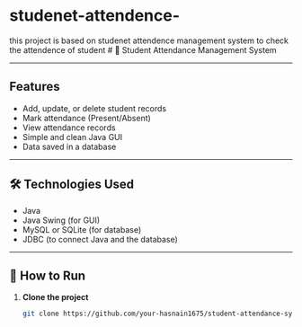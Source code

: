 # studenet-attendence-
this project is based on studenet attendence management system to check the attendence of student # 📘 Student Attendance Management System

---

##  Features

- Add, update, or delete student records
- Mark attendance (Present/Absent)
- View attendance records
- Simple and clean Java GUI
- Data saved in a database

---

## 🛠 Technologies Used

- Java
- Java Swing (for GUI)
- MySQL or SQLite (for database)
- JDBC (to connect Java and the database)

---

## 🚀 How to Run

1. **Clone the project**  
   ```bash
   git clone https://github.com/your-hasnain1675/student-attendance-system.git
